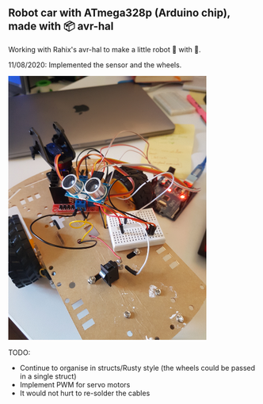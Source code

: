## Robot car with ATmega328p (Arduino chip), made with :package: avr-hal

Working with Rahix's avr-hal to make a little robot :car: with 📡.

11/08/2020:
Implemented the sensor and the wheels.

<img src="robot.jpg" width="400" />

TODO:
- Continue to organise in structs/Rusty style (the wheels could be passed in a single struct)
- Implement PWM for servo motors
- It would not hurt to re-solder the cables
